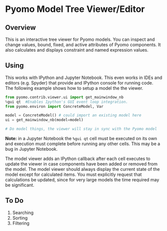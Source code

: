# Pyomo Model Tree Viewer/Editor

## Overview
This is an interactive tree viewer for Pyomo models.  You can inspect and change values, bound, fixed, and active attributes of Pyomo components.  It also calculates and displays constraint and named expression values.

## Using

This works with IPython and Jupyter Notebook.  This even works in IDEs and editors (e.g. Spyder) that provide and IPython console for running code.  The following example shows how to setup a model the the viewer.

```python
from pyomo.contrib.viewer.ui import get_mainwindow_nb
%gui qt  #Enables Ipython's GUI event loop integration.
from pyomo.environ import ConcreteModel, Var

model = ConcreteModel() # could import an existing model here
ui = get_mainwindow_nb(model=model)

# Do model things, the viewer will stay in sync with the Pyomo model
```

**Note:** in a Jupyter Notebook the ```%gui qt``` cell must be executed on its own and execution must complete before running any other cells.  This may be a bug in Jupyter Notebook.

The model viewer adds an IPython callback after each cell executes to update the viewer in case components have been added or removed from the model. The model viewer should always display the current state of the model except for calculated items.  You must explicitly request that calculations be updated, since for very large models the time required may be significant.

## To Do

1. Searching
2. Sorting
3. Filtering
